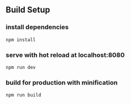 
## Build Setup

### install dependencies
`npm install`
### serve with hot reload at localhost:8080
`npm run dev`
### build for production with minification
`npm run build`